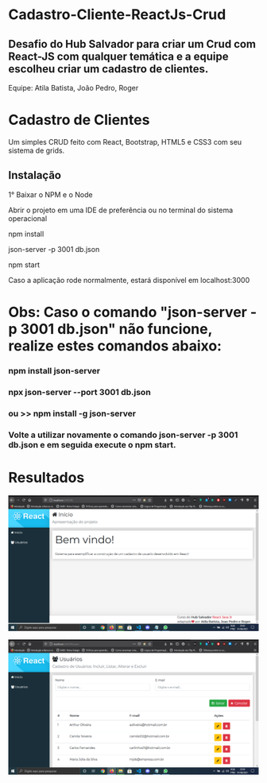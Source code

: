 # Cadastro-Cliente-ReactJs-Crud
## Desafio do Hub Salvador para criar um Crud com React-JS com qualquer temática e a equipe escolheu criar um cadastro de clientes.

Equipe: Atila Batista, João Pedro, Roger
# Cadastro de Clientes

Um simples CRUD feito com React, Bootstrap, HTML5 e CSS3 com seu sistema de grids.

## Instalação


1° Baixar o NPM e o Node

Abrir o projeto em uma IDE de preferência ou no terminal do sistema operacional

npm install

json-server -p 3001 db.json

npm start

Caso a aplicação rode normalmente, estará disponível em localhost:3000

# Obs: Caso o comando "json-server -p 3001 db.json" não funcione, realize estes comandos abaixo:

 ### npm install json-server
 ### npx json-server --port 3001 db.json
 ### ou >> npm install -g json-server
 ### Volte a utilizar novamente o comando json-server -p 3001 db.json e em seguida execute o npm start.
 
 # Resultados
 
 ![resultado crud react js](https://github.com/analistaatila/Cadastro-Cliente-ReactJs-Crud/blob/main/resultado%20crud%20react%20js.PNG)
 
 ![resultado crud react js 2](https://github.com/analistaatila/Cadastro-Cliente-ReactJs-Crud/blob/main/resultado%20crud%20react%20js%202.PNG)

